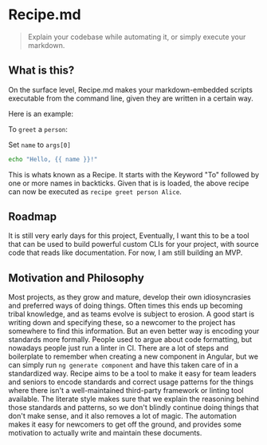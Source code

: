 # Recipe.md
> Explain your codebase while automating it, or simply execute your markdown.

## What is this?
On the surface level, Recipe.md makes your markdown-embedded scripts executable from the command line, 
given they are written in a certain way.

Here is an example:

To `greet` a `person`:

Set `name` to `args[0]`
```sh
echo "Hello, {{ name }}!"
```

This is whats known as a Recipe. 
It starts with the Keyword "To" followed by one or more names in backticks. 
Given that is is loaded, the above recipe can now be executed as `recipe greet person Alice`.

## Roadmap
It is still very early days for this project, 
Eventually, I want this to be a tool that can be used to build powerful custom CLIs for your project, with source code that reads like documentation.
For now, I am still building an MVP. 

## Motivation and Philosophy
Most projects, as they grow and mature, develop their own idiosyncrasies and preferred ways of doing things. 
Often times this ends up becoming tribal knowledge, and as teams evolve is subject to erosion.
A good start is writing down and specifying these, so a newcomer to the project has somewhere to find this information.
But an even better way is encoding your standards more formally. 
People used to argue about code formatting, but nowadays people just run a linter in CI.
There are a lot of steps and boilerplate to remember when creating a new component in Angular, but we can simply run `ng generate component` and have this taken care of in a standardized way.
Recipe aims to be a tool to make it easy for team leaders and seniors to encode standards and correct usage patterns for the things where there isn't a well-maintained third-party framework or linting tool available.
The literate style makes sure that we explain the reasoning behind those standards and patterns, so we don't blindly continue doing things that don't make sense, and it also removes a lot of magic.
The automation makes it easy for newcomers to get off the ground, and provides some motivation to actually write and maintain these documents.

